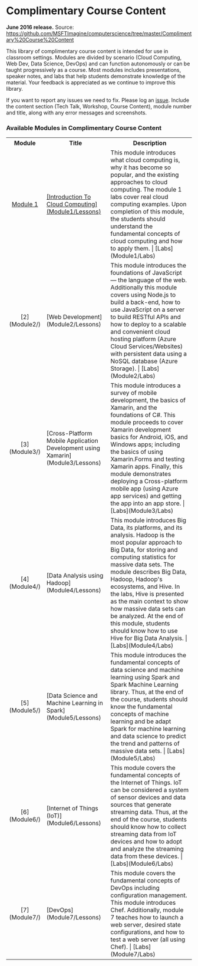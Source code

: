 <html lang="en">
   <head>
      <meta charset="utf-8">
      <meta http-equiv="X-UA-Compatible" content="IE=edge">
      <meta name="viewport" content="width=device-width, initial-scale=1">
      <title>Academic Resources / Complimentary Course Content</title>
	  <link rel="stylesheet" href="style.css">
   </head>
   <body id="home">
      <div class="container">
         <div class="jumbotron">
            <h1>Complimentary Course Content</h1>
            <p><b>June 2016 release.</b> Source: 
            <a href="https://github.com/MSFTImagine/computerscience/tree/master/Complimentary%20Course%20Content">https://github.com/MSFTImagine/computerscience/tree/master/Complimentary%20Course%20Content</a> 
            </p>
            <p>
            This library of complimentary course content is intended for use in classroom settings. Modules are divided by scenario (Cloud Computing, Web Dev, Data Science, DevOps) and can function autonomously or can be taught progressively as a course. Most modules includes presentations, speaker notes, and labs that help students demonstrate knowledge of the material. Your feedback is appreciated as we continue to improve this library.
            </p>
            If you want to report any issues we need to fix. Please log an <a href="https://github.com/MSFTImagine/computerscience/issues">issue</a>. Include 
            the content section (Tech Talk, Workshop, Course Content), module number and title, along with any error messages and screenshots. 
            </div>
         </div>
         <div class="panel panel-default">
            <div class="panel-heading">
               <h3 class="panel-title">Available Modules in Complimentary Course Content</h3>
            </div>
            <div class="panel-body">
               <table class="table table-bordered table-hover">
                  <col width="1*">
                  <col width="3*">
                  <col width="5*">
                  <tr>
                     <th>Module</th>
                     <th align="center">Title</th>
                     <th>Description</th>
                  </tr>
                  <tr>
                     <td align="center"><a href="https://github.com/MSFTImagine/computerscience/tree/master/Complimentary%20Course%20Content/Module1">Module 1</a></td>
                     <td><a href="https://github.com/MSFTImagine/computerscience/tree/master/Complimentary%20Course%20Content/Module1/Lessons">[Introduction To Cloud Computing](Module1/Lessons)</a></td>
                     <td>This module introduces what cloud computing is, why it has become so popular, and the existing approaches to cloud computing. The module 1 labs cover real cloud computing examples. Upon completion of this module, the students should understand the fundamental concepts of cloud computing and how to apply them. | [Labs](Module1/Labs)
                     </td>
                  </tr>
                  <tr>
                     <td align="center">[2](Module2/)</td>
                     <td>[Web Development](Module2/Lessons)</td>
                     <td>This module introduces the foundations of JavaScript — the language of the web. Additionally this module covers using Node.js to build a back-end, how to use JavaScript on a server to build RESTful APIs and how to deploy to a scalable and convenient cloud hosting platform (Azure Cloud Services/Websites) with persistent data using a NoSQL database (Azure Storage). | [Labs](Module2/Labs)
                     </td>
                  </tr>
                  <tr>
                     <td align="center">[3](Module3/)</td>
                     <td>[Cross-Platform Mobile Application Development using Xamarin](Module3/Lessons)</td>
                     <td>This module introduces a survey of mobile development, the basics of Xamarin, and the foundations of C#. This module proceeds to cover Xamarin development basics for Android, iOS, and Windows apps; including the basics of using Xamarin.Forms and testing Xamarin apps. Finally, this module demonstrates deploying a Cross-platform mobile app (using Azure app services) and getting the app into an app store. | [Labs](Module3/Labs)
                     </td>
                  </tr>		
                  <tr>
                     <td align="center">[4](Module4/)</td>
                     <td>[Data Analysis using Hadoop](Module4/Lessons)</td>
                     <td>This module introduces Big Data, its platforms, and its analysis. Hadoop is the most popular approach to Big Data, for storing and computing statistics for massive data sets. The module describes Big Data, Hadoop, Hadoop's ecosystems, and Hive. In the labs, Hive is presented as the main context to show how massive data sets can be analyzed. At the end of this module, students should know how to use Hive for Big Data Analysis. | [Labs](Module4/Labs)
                     </td>
                  </tr>
                  <tr>
                     <td align="center">[5](Module5/)</td>
                     <td>[Data Science and Machine Learning in Spark](Module5/Lessons)</td>
                     <td>This module introduces the fundamental concepts of data science and machine learning using Spark and Spark Machine Learning library. Thus, at the end of the course, students should know the fundamental concepts of machine learning and be adapt Spark for machine learning and data science to predict the trend and patterns of massive data sets. | [Labs](Module5/Labs)
                     </td>
                  </tr>
                  <tr>
                     <td align="center">[6](Module6/)</td>
                     <td>[Internet of Things (IoT)](Module6/Lessons)</td>
                     <td>This module covers the fundamental concepts of the Internet of Things. IoT can be considered a system of sensor devices and data sources that generate streaming data. Thus, at the end of the course, students should know how to collect streaming data from IoT devices and how to adopt and analyze the streaming data from these devices. | [Labs](Module6/Labs)
                     </td>
                  </tr>
                  <tr>
                     <td align="center">[7](Module7/)</td>
                     <td>[DevOps](Module7/Lessons)</td>
                     <td>This module covers the fundamental concepts of DevOps including configuration management. This module introduces Chef. Additionally, module 7 teaches how to launch a web server, desired state configurations, and how to test a web server (all using Chef). | [Labs](Module7/Labs)
                     </td>
                  </tr>
               </table>
            </div>
         </div>
      </div>
   </body>
</html>
